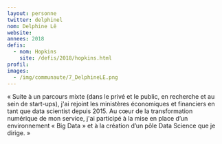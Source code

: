 ```yaml
---
layout: personne
twitter: delphinel
nom: Delphine Lê
website:
annees: 2018
defis: 
  - nom: Hopkins
    site: /defis/2018/hopkins.html
profil: 
images:
  - /img/communaute/7_DelphineLE.png
---
```


« Suite à un parcours mixte (dans le privé et le public, en recherche et
au sein de start-ups), j'ai rejoint les ministères
économiques et financiers en tant que data scientist depuis 2015. Au
cœur de la transformation numérique de mon service, j'ai participé à
la mise en place d’un environnement « Big Data » et à la création d’un
pôle Data Science que je dirige. »
